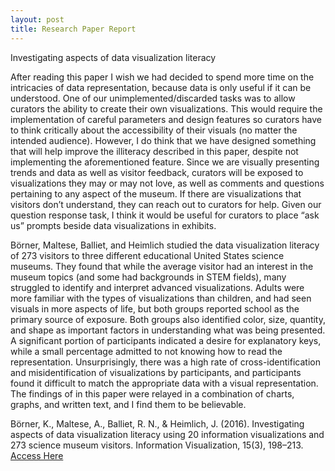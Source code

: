```yaml
---
layout: post
title: Research Paper Report
---
```

Investigating aspects of data visualization literacy

After reading this paper I wish we had decided to spend more time on the intricacies of data representation, because data is only useful if it can be understood. One of our unimplemented/discarded tasks was to allow curators the ability to create their own visualizations.  This would require the implementation of careful parameters and design features so curators have to think critically about the accessibility of their visuals (no matter the intended audience). However, I do think that we have designed something that will help improve the illiteracy described in this paper, despite not implementing the aforementioned feature. Since we are visually presenting trends and data as well as visitor feedback, curators will be exposed to visualizations they may or may not love, as well as comments and questions pertaining to any aspect of the museum. If there are visualizations that visitors don’t understand, they can reach out to curators for help. Given our question response task, I think it would be useful for curators to place “ask us” prompts beside data visualizations in exhibits. 

Börner, Maltese, Balliet, and Heimlich studied the data visualization literacy of 273 visitors to three different educational United States science museums. They found that while the average visitor had an interest in the museum topics (and some had backgrounds in STEM fields), many struggled to identify and interpret advanced visualizations. Adults were more familiar with the types of visualizations than children, and had seen visuals in more aspects of life, but both groups reported school as the primary source of exposure. Both groups also identified color, size,  quantity, and shape as important factors in understanding what was being presented. A significant portion of participants indicated a desire for explanatory keys, while a small percentage admitted to not knowing how to read the representation. Unsurprisingly, there was a high rate of cross-identification and misidentification of visualizations by participants, and participants found it difficult to match the appropriate data with a visual representation. The findings of in this paper were relayed in a combination of charts, graphs, and written text, and I find them to be believable. 

Börner, K., Maltese, A., Balliet, R. N., & Heimlich, J. (2016). Investigating aspects of data 
visualization literacy using 20 information visualizations and 273 science museum visitors. Information Visualization, 15(3), 198–213. [Access Here](https://doi.org/10.1177/1473871615594652)
